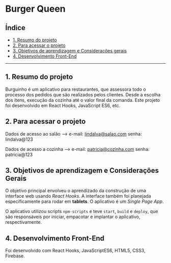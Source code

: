 # Burger Queen

## Índice

* [1. Resumo do projeto](#1-resumo-do-projeto)
* [2. Para acessar o projeto](#2-para-acessar-o-projeto)
* [3. Objetivos de aprendizagem e Considerações gerais](#3-objetivos-de-aprendizagem-e-considerações-gerais)
* [4. Desenvolvimento Front-End](#4-desenvolvimento-front-end)


***

## 1. Resumo do projeto

Burguinho é um aplicativo para restaurantes, que assessora todo o processo dos pedidos que são realizados pelos clientes. Desde a escolha dos itens, execução da cozinha até o valor final da comanda. Este projeto foi desenvolvido em React Hooks, JavaScript ES6, etc.

## 2. Para acessar o projeto

Dados de acesso ao salão -->
  e-mail: lindalva@salao.com
   senha: lindalva@123
   
Dados de acesso a cozinha -->
  e-mail: patricia@cozinha.com
   senha: patricia@123

## 3. Objetivos de aprendizagem e Considerações Gerais

O objetivo principal envolveu o aprendizado da construção de uma interface web usando _React Hooks_. A interface também foi planejada especificamente para rodar em **tablets**. O aplicativo é um _Single Page App_.

O aplicativo utilizou scripts `npm-scripts` e teve `start`, `build` e `deploy`, que são responsáveis por iniciar, empacotar e implantar o aplicativo, respectivamente.

## 4. Desenvolvimento Front-End

Foi desenvolvido com React Hooks, JavaScriptES6, HTML5, CSS3, Firebase.
